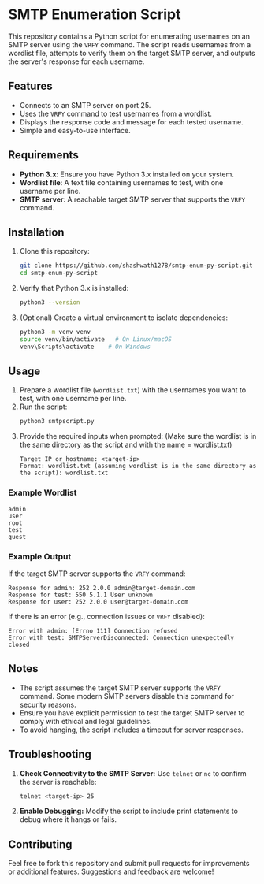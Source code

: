# SMTP Enumeration Script

This repository contains a Python script for enumerating usernames on an SMTP server using the `VRFY` command. The script reads usernames from a wordlist file, attempts to verify them on the target SMTP server, and outputs the server's response for each username.

## Features
- Connects to an SMTP server on port 25.
- Uses the `VRFY` command to test usernames from a wordlist.
- Displays the response code and message for each tested username.
- Simple and easy-to-use interface.

## Requirements
- **Python 3.x**: Ensure you have Python 3.x installed on your system.
- **Wordlist file**: A text file containing usernames to test, with one username per line.
- **SMTP server**: A reachable target SMTP server that supports the `VRFY` command.

## Installation

1. Clone this repository:
   ```bash
   git clone https://github.com/shashwath1278/smtp-enum-py-script.git
   cd smtp-enum-py-script
   ```

2. Verify that Python 3.x is installed:
   ```bash
   python3 --version
   ```

3. (Optional) Create a virtual environment to isolate dependencies:
   ```bash
   python3 -m venv venv
   source venv/bin/activate   # On Linux/macOS
   venv\Scripts\activate    # On Windows
   ```

## Usage
1. Prepare a wordlist file (`wordlist.txt`) with the usernames you want to test, with one username per line.
2. Run the script:
   ```bash
   python3 smtpscript.py
   ```
3. Provide the required inputs when prompted:
   (Make sure the wordlist is in the same directory as the script and with the name = wordlist.txt)
   ```plaintext
   Target IP or hostname: <target-ip>
   Format: wordlist.txt (assuming wordlist is in the same directory as the script): wordlist.txt
   ```

### Example Wordlist
```plaintext
admin
user
root
test
guest
```

### Example Output
If the target SMTP server supports the `VRFY` command:
```plaintext
Response for admin: 252 2.0.0 admin@target-domain.com
Response for test: 550 5.1.1 User unknown
Response for user: 252 2.0.0 user@target-domain.com
```

If there is an error (e.g., connection issues or `VRFY` disabled):
```plaintext
Error with admin: [Errno 111] Connection refused
Error with test: SMTPServerDisconnected: Connection unexpectedly closed
```

## Notes
- The script assumes the target SMTP server supports the `VRFY` command. Some modern SMTP servers disable this command for security reasons.
- Ensure you have explicit permission to test the target SMTP server to comply with ethical and legal guidelines.
- To avoid hanging, the script includes a timeout for server responses.

## Troubleshooting

1. **Check Connectivity to the SMTP Server:**
   Use `telnet` or `nc` to confirm the server is reachable:
   ```bash
   telnet <target-ip> 25
   ```

2. **Enable Debugging:**
   Modify the script to include print statements to debug where it hangs or fails.


## Contributing
Feel free to fork this repository and submit pull requests for improvements or additional features. Suggestions and feedback are welcome!

